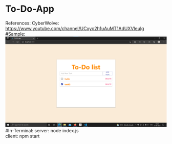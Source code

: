 # To-Do-App
References: CyberWolve: https://www.youtube.com/channel/UCxyo2h1uAuMT1AdUXVleulg </br>
#Sample: ![alt text](https://github.com/SS-Ace/To-Do-App/blob/main/Screenshot%202021-09-13%20040650.png)
#In-Terminal: server: node index.js </br>
             client: npm start
